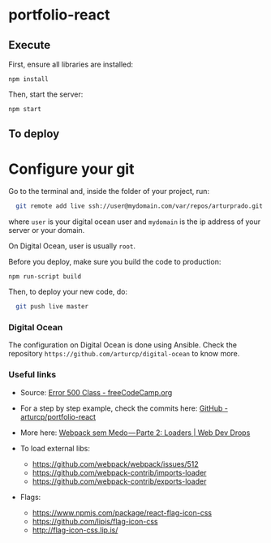 # portfolio-react

## Execute

First, ensure all libraries are installed:

```
npm install
```

Then, start the server:

```
npm start
```

## To deploy

Configure your git
==================

Go to the terminal and, inside the folder of your project, run:

```bash
  git remote add live ssh://user@mydomain.com/var/repos/arturprado.git
```

where `user` is your digital ocean user and `mydomain` is the ip address of
your server or your domain.

On Digital Ocean, user is usually `root`.

Before you deploy, make sure you build the code to production:

```
npm run-script build
```

Then, to deploy your new code, do:

```bash
  git push live master
```

### Digital Ocean

The configuration on Digital Ocean is done using Ansible. Check the repository
`https://github.com/arturcp/digital-ocean` to know more.

### Useful links

* Source: [Error 500 Class - freeCodeCamp.org](https://www.freecodecamp.org/news/part-1-react-app-from-scratch-using-webpack-4-562b1d231e75/)

* For a step by step example, check the commits here:
[GitHub - arturcp/portfolio-react](https://github.com/arturcp/portfolio-react)

* More here: [Webpack sem Medo — Parte 2: Loaders | Web Dev Drops](https://www.webdevdrops.com/webpack-sem-medo-parte-2-loaders-1d1239df3945/)

* To load external libs:
  * https://github.com/webpack/webpack/issues/512
  * https://github.com/webpack-contrib/imports-loader
  * https://github.com/webpack-contrib/exports-loader

* Flags:
  * https://www.npmjs.com/package/react-flag-icon-css
  * https://github.com/lipis/flag-icon-css
  * http://flag-icon-css.lip.is/
